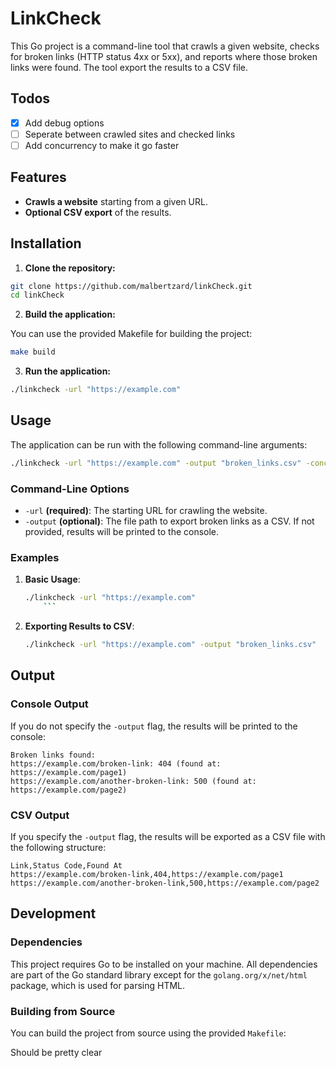 # LinkCheck

This Go project is a command-line tool that crawls a given website, checks for broken links (HTTP status 4xx or 5xx), and reports where those broken links were found. The tool export the results to a CSV file.

## Todos
- [x] Add debug options
- [ ] Seperate between crawled sites and checked links
- [ ] Add concurrency to make it go faster

## Features

- **Crawls a website** starting from a given URL.
- **Optional CSV export** of the results.

## Installation

1. **Clone the repository:**

```bash
git clone https://github.com/malbertzard/linkCheck.git
cd linkCheck
```

2. **Build the application:**

You can use the provided Makefile for building the project:

```bash
make build
```

3. **Run the application:**

```bash
./linkcheck -url "https://example.com"
```

## Usage

The application can be run with the following command-line arguments:

```bash
./linkcheck -url "https://example.com" -output "broken_links.csv" -concurrency 20
```

### Command-Line Options

- `-url` **(required)**: The starting URL for crawling the website.
- `-output` **(optional)**: The file path to export broken links as a CSV. If not provided, results will be printed to the console.

### Examples

1. **Basic Usage**:
   ```bash
   ./linkcheck -url "https://example.com"
	   ```

2. **Exporting Results to CSV**:
   ```bash
   ./linkcheck -url "https://example.com" -output "broken_links.csv"
   ```

## Output

### Console Output

If you do not specify the `-output` flag, the results will be printed to the console:

```plaintext
Broken links found:
https://example.com/broken-link: 404 (found at: https://example.com/page1)
https://example.com/another-broken-link: 500 (found at: https://example.com/page2)
```

### CSV Output

If you specify the `-output` flag, the results will be exported as a CSV file with the following structure:

```csv
Link,Status Code,Found At
https://example.com/broken-link,404,https://example.com/page1
https://example.com/another-broken-link,500,https://example.com/page2
```

## Development

### Dependencies

This project requires Go to be installed on your machine. All dependencies are part of the Go standard library except for the `golang.org/x/net/html` package, which is used for parsing HTML.

### Building from Source

You can build the project from source using the provided `Makefile`:

Should be pretty clear
